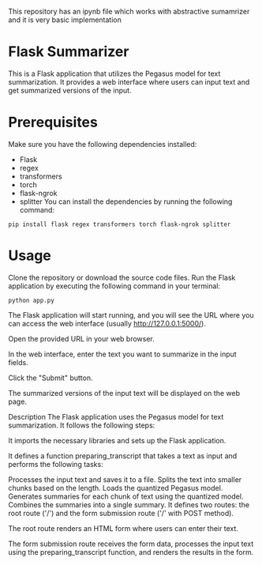 This repository has an ipynb file which works with abstractive sumamrizer and it is very basic implementation


# Flask Summarizer
This is a Flask application that utilizes the Pegasus model for text summarization. It provides a web interface where users can input text and get summarized versions of the input.

# Prerequisites
Make sure you have the following dependencies installed:

- Flask
- regex
- transformers
- torch
- flask-ngrok
- splitter
You can install the dependencies by running the following command:

```
pip install flask regex transformers torch flask-ngrok splitter
```

# Usage

Clone the repository or download the source code files.
Run the Flask application by executing the following command in your terminal:

```
python app.py

```

The Flask application will start running, and you will see the URL where you can access the web interface (usually http://127.0.0.1:5000/).

Open the provided URL in your web browser.

In the web interface, enter the text you want to summarize in the input fields.

Click the "Submit" button.

The summarized versions of the input text will be displayed on the web page.

Description
The Flask application uses the Pegasus model for text summarization. It follows the following steps:

It imports the necessary libraries and sets up the Flask application.

It defines a function preparing_transcript that takes a text as input and performs the following tasks:

Processes the input text and saves it to a file.
Splits the text into smaller chunks based on the length.
Loads the quantized Pegasus model.
Generates summaries for each chunk of text using the quantized model.
Combines the summaries into a single summary.
It defines two routes: the root route ('/') and the form submission route ('/' with POST method).

The root route renders an HTML form where users can enter their text.

The form submission route receives the form data, processes the input text using the preparing_transcript function, and renders the results in the form.
